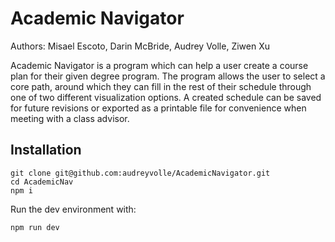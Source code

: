 # Academic Navigator 

Authors: Misael Escoto, Darin McBride, Audrey Volle, Ziwen Xu

Academic Navigator is a program which can help a user create a course plan for their given degree program. The program allows the user to select a core path, around which they can fill in the rest of their schedule through one of two different visualization options. A created schedule can be saved for future revisions or exported as a printable file for convenience when meeting with a class advisor. 

## Installation

````
git clone git@github.com:audreyvolle/AcademicNavigator.git
cd AcademicNav
npm i
````

Run the dev environment with:
````
npm run dev
````
